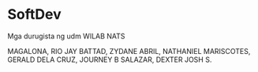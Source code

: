 # SoftDev
Mga durugista ng udm WILAB NATS

MAGALONA, RIO JAY
BATTAD, ZYDANE
ABRIL, NATHANIEL
MARISCOTES, GERALD
DELA CRUZ, JOURNEY B
SALAZAR, DEXTER JOSH S.
